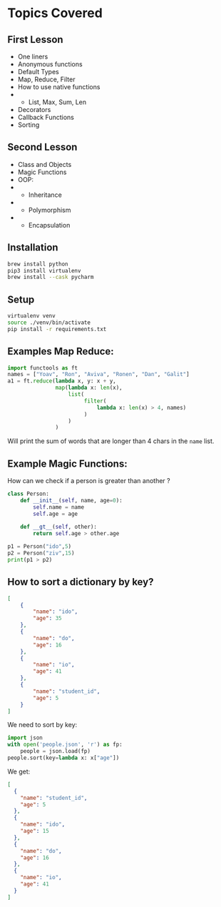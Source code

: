 # Topics Covered
## First Lesson
* One liners
* Anonymous functions
* Default Types
* Map, Reduce, Filter
* How to use native functions
* * List, Max, Sum, Len
* Decorators
* Callback Functions     
* Sorting    
## Second Lesson
* Class and Objects
* Magic Functions
* OOP:
* * Inheritance
* * Polymorphism
* * Encapsulation

## Installation
```bash
brew install python
pip3 install virtualenv 
brew install --cask pycharm
```

## Setup
```bash
virtualenv venv
source ./venv/bin/activate
pip install -r requirements.txt
```

## Examples Map Reduce:
```python
import functools as ft
names = ["Yoav", "Ron", "Aviva", "Ronen", "Dan", "Galit"]
a1 = ft.reduce(lambda x, y: x + y, 
               map(lambda x: len(x), 
                   list(
                        filter(
                            lambda x: len(x) > 4, names)
                        )
                   )
               )
```
Will print the sum of words that are longer than 4 chars in the `name` list.

## Example Magic Functions:
How can we check if a person is greater than another ?
```python
class Person:
    def __init__(self, name, age=0):
        self.name = name
        self.age = age
        
    def __gt__(self, other):
        return self.age > other.age

p1 = Person("ido",5)
p2 = Person("ziv",15)
print(p1 > p2)
```
## How to sort a dictionary by key?
```json
[
    {
        "name": "ido",
        "age": 35
    },
    {
        "name": "do",
        "age": 16
    },
    {
        "name": "io",
        "age": 41
    },
    {
        "name": "student_id",
        "age": 5
    }
]
```
We need to sort by key:

```python
import json
with open('people.json', 'r') as fp:
    people = json.load(fp)
people.sort(key=lambda x: x["age"])
```
We get:
```json
[
  {
    "name": "student_id",
    "age": 5
  },
  {
    "name": "ido",
    "age": 15
  },
  {
    "name": "do",
    "age": 16
  },
  {
    "name": "io",
    "age": 41
  }
]

```
